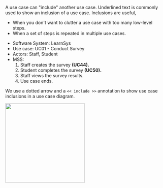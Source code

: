 <link rel="stylesheet" href="{{baseUrl}}/css/common.css">

A use case can "include" another use case. Underlined text is commonly used to show an inclusion of a use case. Inclusions are useful,

*	When you don't want to clutter a use case with too many low-level steps.
*	When a set of steps is repeated in multiple use cases.

<tip-box>
  <div>
    <ul>
      <li>Software System: LearnSys</li>
      <li>Use case:  UC01 - Conduct Survey</li>
      <li>Actors: Staff, Student</li>
      <li>MSS:
        <ol>
          <li>Staff <span class="underline">creates the survey <b>(UC44).</b></span></li>
          <li>Student <span class="underline">completes the survey <b>(UC50).</b></span></li>
          <li>Staff views the survey results.</li>
          <li class="custom-bullet-point">Use case ends.</li>
        </ol>
      </li>
    </ul>
  </div>
</tip-box>

We use a dotted arrow and a `<< include >>` annotation to show use case inclusions in a use case diagram.

<img src="{{baseUrl}}/specifyingRequirements/useCases/details/images/inclusion.png" height="250" />

<p/>
